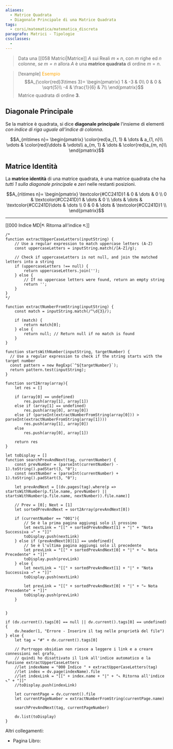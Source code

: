 ```yaml
---
aliases:
  - Matrice Quadrata
  - Diagonale Principale di una Matrice Quadrata
tags:
  - corsi/matematica/matematica_discreta
paragrafo: Matrici - Tipologie
cssclasses:
  - 
---
```

>Data una [[058 Matrici|Matrice]] $A$ sui Reali $m\times n$, con $m$ righe ed $n$ colonne, *se $m = n$* allora $A$ è una **matrice quadrata** di ordine $m = n$.

> [!example] <font color="orange">Esempio</font>
>$$A_{\color{red}3\times 3}=
>\begin{pmatrix}
>1 & -3 & 0\\
>0 & 0 & \sqrt{5}\\
>-4 & \frac{1}{6} & 7\\
>\end{pmatrix}$$ 
>Matrice quadrata di ordine **3**.

## Diagonale Principale
Se la matrice è quadrata, si dice **diagonale principale** l'insieme di elementi *con indice di riga uguale all'indice di colonna*.

$$A_{m\times n}=
\begin{pmatrix}
\color{red}a_{1, 1} & \dots & a_{1, n}\\
\vdots & \color{red}\ddots & \vdots\\
a_{m, 1} & \dots & \color{red}a_{m, n}\\
\end{pmatrix}$$

## Matrice Identità
La **matrice identità** di una matrice quadrata, è una matrice quadrata che ha *tutti 1 sulla diagonale principale* e *zeri* nelle restanti posizioni.

$$A_{n\times n}=
\begin{pmatrix}
\textcolor{#CC241D}1 & 0 & \dots & 0 \\
0 & \textcolor{#CC241D}1 & \dots & 0 \\
\dots & \dots & \textcolor{#CC241D}\dots & \dots \\
0 & 0 & \dots & \textcolor{#CC241D}1 \\
\end{pmatrix}$$ 


___
[[000 Indice MD|↖ Ritorna all'indice ↖]]

```dataviewjs
/*
function extractUpperCaseLetters(inputString) {
	// Use a regular expression to match uppercase letters (A-Z)
	const uppercaseLetters = inputString.match(/[A-Z]/g);
	
	// Check if uppercaseLetters is not null, and join the matched letters into a string
	if (uppercaseLetters !== null) {
		return uppercaseLetters.join('');
	} else {
	    // If no uppercase letters were found, return an empty string
	    return '';
	}
}
*/

function extractNumberFromString(inputString) {
	const match = inputString.match(/^\d{3}/);
	
	if (match) {
		return match[0];
	} else {
		return null; // Return null if no match is found
	}
}

function startsWithNumber(inputString, targetNumber) {
  // Use a regular expression to check if the string starts with the target number
  const pattern = new RegExp(`^${targetNumber}`);
  return pattern.test(inputString);
}

function sort2Array(array){
	let res = []
	
	if (array[0] == undefined)
		res.push(array[1], array[1])
	else if (array[1] == undefined)
		res.push(array[0], array[0])
	else if (parseInt(extractNumberFromString(array[0])) > parseInt(extractNumberFromString(array[1])))
		res.push(array[1], array[0])
	else
		res.push(array[0], array[1])
	
	return res
}

let toDisplay = []
function searchPrevAndNext(tag, currentNumber) {
	const prevNumber = (parseInt(currentNumber) - 1).toString().padStart(3, "0");
	const nextNumber = (parseInt(currentNumber) + 1).toString().padStart(3, "0");
	
	let prevAndNext = [(dv.pages(tag).where(p => startsWithNumber(p.file.name, prevNumber) || startsWithNumber(p.file.name, nextNumber)).file.name)]
	
	// Prev = [0]; Next = [1]
	let sortedPrevAndNext = sort2Array(prevAndNext[0])
	
	if (currentNumber == "001"){ 
		// Se è la prima pagina aggiungi solo il prossimo
		let nextLink = "[[" + sortedPrevAndNext[1] + "|" + "Nota Successiva →" + "]]"
		toDisplay.push(nextLink)
	} else if (prevAndNext[0][1] == undefined){
		// Se è l'ultima pagina aggiungi solo il precedente
		let prevLink = "[[" + sortedPrevAndNext[0] + "|" + "← Nota Precedente" + "]]"
		toDisplay.push(prevLink)
	} else {
		let nextLink = "[[" + sortedPrevAndNext[1] + "|" + "Nota Successiva →" + "]]"
		toDisplay.push(nextLink)
		
		let prevLink = "[[" + sortedPrevAndNext[0] + "|" + "← Nota Precedente" + "]]"
		toDisplay.push(prevLink)
	}
	
	
}

if (dv.current().tags[0] == null || dv.current().tags[0] == undefined){
	dv.header(1, "Errore - Inserire il tag nelle proprietà del file")
} else {
	let tag = "#" + dv.current().tags[0]

	// Purtroppo obsidian non riesce a leggere i link e a creare connessioni nel grafo,
	// quindi ho disattivato il link all'indice automatico e la funzione extractUpperCaseLetters
	//let indexName = "000 Indice " + extractUpperCaseLetters(tag)
	//let index = dv.page(indexName).file
	//let indexLink = "[[" + index.name + "|" + "↖ Ritorna all'indice ↖" + "]]"
	//toDisplay.push(indexLink)
	
	let currentPage = dv.current().file
	let currentPageNumber = extractNumberFromString(currentPage.name)
	
	searchPrevAndNext(tag, currentPageNumber)
	
	dv.list(toDisplay)
}
```

Altri collegamenti: 
- Pagina Libro: 